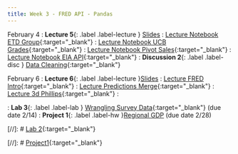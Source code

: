 ```yaml
---
title: Week 3 - FRED API - Pandas
---
```


February 4
: **Lecture 5**{: .label .label-lecture } [Slides](https://docs.google.com/presentation/d/1J5yTBfiWO6xV9TKmKgRrSpZZB1sus2LerbdfyUyoCsY/edit?usp=sharing)
: [Lecture Notebook ETD Group](https://datahub.berkeley.edu/hub/user-redirect/git-pull?repo=https%3A%2F%2Fgithub.com%2FUCB-Econ-148%2Fecon148-sp25&branch=main&urlpath=lab%2Ftree%2Fecon148-sp25%2Flec%2Flec3.1%2FLec3.1Pandas.ipynb){:target="_blank"} 
: [Lecture Notebook UCB Grades](https://datahub.berkeley.edu/hub/user-redirect/git-pull?repo=https%3A%2F%2Fgithub.com%2FUCB-Econ-148%2Fecon148-sp25&branch=main&urlpath=lab%2Ftree%2Fecon148-sp25%2Flec%2Flec3.1%2FLec3.1_UCBdegreedata.ipynb){:target="_blank"} 
: [Lecture Notebook Pivot Sales](https://datahub.berkeley.edu/hub/user-redirect/git-pull?repo=https%3A%2F%2Fgithub.com%2FUCB-Econ-148%2Fecon148-sp25&branch=main&urlpath=lab%2Ftree%2Fecon148-sp25%2Flec%2Flec3.1%2FLec3.1SalesPivot.ipynb){:target="_blank"} 
: [Lecture Notebook EIA API](https://datahub.berkeley.edu/hub/user-redirect/git-pull?repo=https%3A%2F%2Fgithub.com%2FUCB-Econ-148%2Fecon148-sp25&branch=main&urlpath=lab%2Ftree%2Fecon148-sp25%2Flec%2Flec3.1%2FEIA_api_notebook.ipynb){:target="_blank"} 
: **Discussion 2**{: .label .label-disc } [Data Cleaning](https://docs.google.com/presentation/d/10INe-mi3qqw2lR6VSMybf4ULrvJ9ZXgzjIaXfRD9Hfo/edit?usp=sharing){:target="_blank"} 


February 6
: **Lecture 6**{: .label .label-lecture }[Slides](https://docs.google.com/presentation/d/19zaI-jxog_hABP5iTj17cQXOQmiUa800ENmyLEmGgd0/edit?usp=sharing)
: [Lecture FRED Intro](https://datahub.berkeley.edu/hub/user-redirect/git-pull?repo=https%3A%2F%2Fgithub.com%2FUCB-Econ-148%2Fecon148-sp25&branch=main&urlpath=lab%2Ftree%2Fecon148-sp25%2Flec%2Flec3.2%2Flec3.2-Fred.ipynb){:target="_blank"} 
: [Lecture Predictions Merge](https://datahub.berkeley.edu/hub/user-redirect/git-pull?repo=https%3A%2F%2Fgithub.com%2FUCB-Econ-148%2Fecon148-sp25&branch=main&urlpath=lab%2Ftree%2Fecon148-sp25%2Flec%2Flec3.2%2FInflationExpectations_Merge.ipynb){:target="_blank"} 
: [Lecture 3d Phillips](https://datahub.berkeley.edu/hub/user-redirect/git-pull?repo=https%3A%2F%2Fgithub.com%2FUCB-Econ-148%2Fecon148-sp25&branch=main&urlpath=lab%2Ftree%2Fecon148-sp25%2Flec%2Flec3.2%2FPhillips3D.ipynb){:target="_blank"} 
: 

: **Lab 3**{: .label .label-lab } [Wrangling Survey Data](https://datahub.berkeley.edu/hub/user-redirect/git-pull?repo=https%3A%2F%2Fgithub.com%2FUCB-Econ-148%2Fecon148-sp25&branch=main&urlpath=lab%2Ftree%2Fecon148-sp25%2Flab%2Flab03%2Flab03.ipynb){:target="_blank"} (due date 2/14)
: **Project 1**{: .label .label-hw }[Regional GDP]() (due date 2/28)


[//]: # [Lab 2](){:target="_blank"} 


[//]: # [Project1](){:target="_blank"} 



